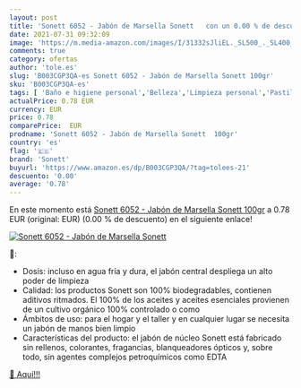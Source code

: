 ```yaml
---
layout: post
title: 'Sonett 6052 - Jabón de Marsella Sonett   con un 0.00 % de descuento'
date: 2021-07-31 09:32:09
image: 'https://m.media-amazon.com/images/I/31332sJliEL._SL500_._SL400_.jpg'
comments: true
category: ofertas
author: 'tole.es'
slug: 'B003CGP3QA-es Sonett 6052 - Jabón de Marsella Sonett 100gr'
sku: 'B003CGP3QA-es'
tags: [ 'Baño e higiene personal','Belleza','Limpieza personal','Pastillas de jabón y jabón líquido para manos','jabón','sonett', ]
actualPrice: 0.78 EUR
currency: EUR
price: 0.78
comparePrice:  EUR
prodname: 'Sonett 6052 - Jabón de Marsella Sonett  100gr'
country: 'es'
flag: '🇪🇸'
brand: 'Sonett'
buyurl: 'https://www.amazon.es/dp/B003CGP3QA/?tag=tolees-21'
descuento: '0.00'
average: '0.78'
---
```


En este momento está [Sonett 6052 - Jabón de Marsella Sonett  100gr](https://www.amazon.es/dp/B003CGP3QA/?tag=tolees-21) a 0.78 EUR (original:  EUR) (0.00 %  de descuento) en el siguiente enlace!

[![Sonett 6052 - Jabón de Marsella Sonett  ](https://m.media-amazon.com/images/I/31332sJliEL._SL500_._SL400_.jpg)](https://www.amazon.es/dp/B003CGP3QA/?tag=tolees-21)

🔎:

- Dosis: incluso en agua fría y dura, el jabón central despliega un alto poder de limpieza
- Calidad: los productos Sonett son 100% biodegradables, contienen aditivos ritmados. El 100% de los aceites y aceites esenciales provienen de un cultivo orgánico 100% controlado o como
- Ámbitos de uso: para el hogar y el taller y en cualquier lugar se necesita un jabón de manos bien limpio
- Características del producto: el jabón de núcleo Sonett está fabricado sin rellenos, colorantes, fragancias, blanqueadores ópticos y, sobre todo, sin agentes complejos petroquímicos como EDTA

[🛒 Aquí!!!](https://www.amazon.es/dp/B003CGP3QA/?tag=tolees-21)
